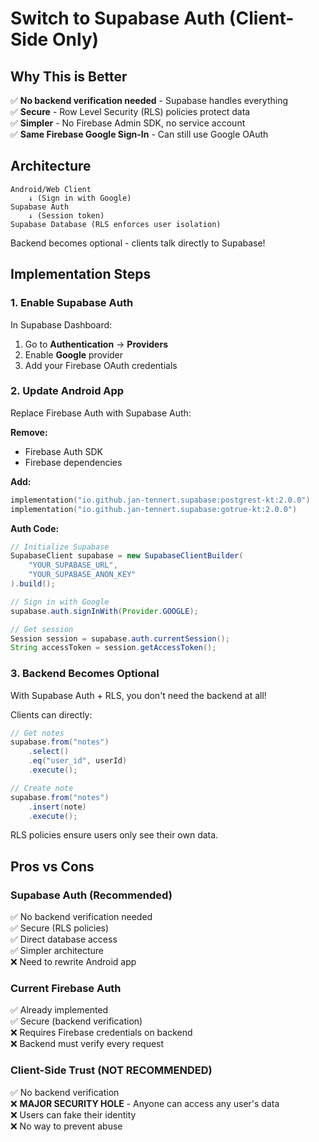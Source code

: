 # Switch to Supabase Auth (Client-Side Only)

## Why This is Better

✅ **No backend verification needed** - Supabase handles everything  
✅ **Secure** - Row Level Security (RLS) policies protect data  
✅ **Simpler** - No Firebase Admin SDK, no service account  
✅ **Same Firebase Google Sign-In** - Can still use Google OAuth  

## Architecture

```
Android/Web Client
    ↓ (Sign in with Google)
Supabase Auth
    ↓ (Session token)
Supabase Database (RLS enforces user isolation)
```

Backend becomes optional - clients talk directly to Supabase!

## Implementation Steps

### 1. Enable Supabase Auth

In Supabase Dashboard:
1. Go to **Authentication** → **Providers**
2. Enable **Google** provider
3. Add your Firebase OAuth credentials

### 2. Update Android App

Replace Firebase Auth with Supabase Auth:

**Remove:**
- Firebase Auth SDK
- Firebase dependencies

**Add:**
```kotlin
implementation("io.github.jan-tennert.supabase:postgrest-kt:2.0.0")
implementation("io.github.jan-tennert.supabase:gotrue-kt:2.0.0")
```

**Auth Code:**
```java
// Initialize Supabase
SupabaseClient supabase = new SupabaseClientBuilder(
    "YOUR_SUPABASE_URL",
    "YOUR_SUPABASE_ANON_KEY"
).build();

// Sign in with Google
supabase.auth.signInWith(Provider.GOOGLE);

// Get session
Session session = supabase.auth.currentSession();
String accessToken = session.getAccessToken();
```

### 3. Backend Becomes Optional

With Supabase Auth + RLS, you don't need the backend at all!

Clients can directly:
```java
// Get notes
supabase.from("notes")
    .select()
    .eq("user_id", userId)
    .execute();

// Create note
supabase.from("notes")
    .insert(note)
    .execute();
```

RLS policies ensure users only see their own data.

## Pros vs Cons

### Supabase Auth (Recommended)
✅ No backend verification needed  
✅ Secure (RLS policies)  
✅ Direct database access  
✅ Simpler architecture  
❌ Need to rewrite Android app  

### Current Firebase Auth
✅ Already implemented  
✅ Secure (backend verification)  
❌ Requires Firebase credentials on backend  
❌ Backend must verify every request  

### Client-Side Trust (NOT RECOMMENDED)
✅ No backend verification  
❌ **MAJOR SECURITY HOLE** - Anyone can access any user's data  
❌ Users can fake their identity  
❌ No way to prevent abuse  

